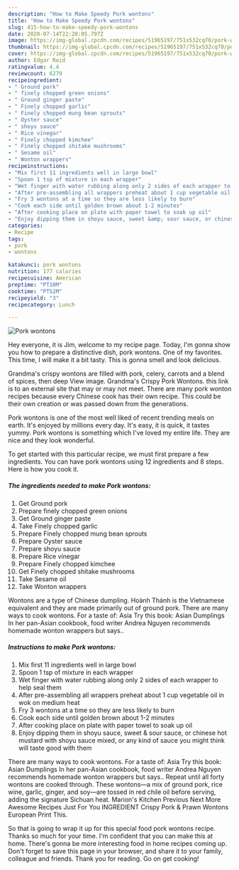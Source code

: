 ```yaml
---
description: "How to Make Speedy Pork wontons"
title: "How to Make Speedy Pork wontons"
slug: 415-how-to-make-speedy-pork-wontons
date: 2020-07-14T22:28:05.797Z
image: https://img-global.cpcdn.com/recipes/51965197/751x532cq70/pork-wontons-recipe-main-photo.jpg
thumbnail: https://img-global.cpcdn.com/recipes/51965197/751x532cq70/pork-wontons-recipe-main-photo.jpg
cover: https://img-global.cpcdn.com/recipes/51965197/751x532cq70/pork-wontons-recipe-main-photo.jpg
author: Edgar Reid
ratingvalue: 4.4
reviewcount: 6279
recipeingredient:
- " Ground pork"
- " finely chopped green onions"
- " Ground ginger paste"
- " Finely chopped garlic"
- " Finely chopped mung bean sprouts"
- " Oyster sauce"
- " shoyu sauce"
- " Rice vinegar"
- " Finely chopped kimchee"
- " Finely chopped shitake mushrooms"
- " Sesame oil"
- " Wonton wrappers"
recipeinstructions:
- "Mix first 11 ingredients well in large bowl"
- "Spoon 1 tsp of mixture in each wrapper"
- "Wet finger with water rubbing along only 2 sides of each wrapper to help seal them"
- "After pre-assembling all wrappers preheat about 1 cup vegetable oil in wok on medium heat"
- "Fry 3 wontons at a time so they are less likely to burn"
- "Cook each side until golden brown about 1-2 minutes"
- "After cooking place on plate with paper towel to soak up oil"
- "Enjoy dipping them in shoyu sauce, sweet &amp; sour sauce, or chinese hot mustard with shoyu sauce mixed, or any kind of sauce you might think will taste good with them"
categories:
- Recipe
tags:
- pork
- wontons

katakunci: pork wontons 
nutrition: 177 calories
recipecuisine: American
preptime: "PT10M"
cooktime: "PT52M"
recipeyield: "3"
recipecategory: Lunch

---
```



![Pork wontons](https://img-global.cpcdn.com/recipes/51965197/751x532cq70/pork-wontons-recipe-main-photo.jpg)

Hey everyone, it is Jim, welcome to my recipe page. Today, I'm gonna show you how to prepare a distinctive dish, pork wontons. One of my favorites. This time, I will make it a bit tasty. This is gonna smell and look delicious.

Grandma&#39;s crispy wontons are filled with pork, celery, carrots and a blend of spices, then deep View image. Grandma&#39;s Crispy Pork Wontons. this link is to an external site that may or may not meet. There are many pork wonton recipes because every Chinese cook has their own recipe. This could be their own creation or was passed down from the generations.

Pork wontons is one of the most well liked of recent trending meals on earth. It's enjoyed by millions every day. It's easy, it is quick, it tastes yummy. Pork wontons is something which I've loved my entire life. They are nice and they look wonderful.


To get started with this particular recipe, we must first prepare a few ingredients. You can have pork wontons using 12 ingredients and 8 steps. Here is how you cook it.

<!--inarticleads1-->

##### The ingredients needed to make Pork wontons:

1. Get  Ground pork
1. Prepare  finely chopped green onions
1. Get  Ground ginger paste
1. Take  Finely chopped garlic
1. Prepare  Finely chopped mung bean sprouts
1. Prepare  Oyster sauce
1. Prepare  shoyu sauce
1. Prepare  Rice vinegar
1. Prepare  Finely chopped kimchee
1. Get  Finely chopped shitake mushrooms
1. Take  Sesame oil
1. Take  Wonton wrappers


Wontons are a type of Chinese dumpling. Hoành Thánh is the Vietnamese equivalent and they are made primarily out of ground pork. There are many ways to cook wontons. For a taste of: Asia Try this book: Asian Dumplings In her pan-Asian cookbook, food writer Andrea Nguyen recommends homemade wonton wrappers but says.. 

<!--inarticleads2-->

##### Instructions to make Pork wontons:

1. Mix first 11 ingredients well in large bowl
1. Spoon 1 tsp of mixture in each wrapper
1. Wet finger with water rubbing along only 2 sides of each wrapper to help seal them
1. After pre-assembling all wrappers preheat about 1 cup vegetable oil in wok on medium heat
1. Fry 3 wontons at a time so they are less likely to burn
1. Cook each side until golden brown about 1-2 minutes
1. After cooking place on plate with paper towel to soak up oil
1. Enjoy dipping them in shoyu sauce, sweet &amp; sour sauce, or chinese hot mustard with shoyu sauce mixed, or any kind of sauce you might think will taste good with them


There are many ways to cook wontons. For a taste of: Asia Try this book: Asian Dumplings In her pan-Asian cookbook, food writer Andrea Nguyen recommends homemade wonton wrappers but says.. Repeat until all forty wontons are cooked through. These wontons—a mix of ground pork, rice wine, garlic, ginger, and soy—are tossed in red chile oil before serving, adding the signature Sichuan heat. Marion&#39;s Kitchen Previous Next More Awesome Recipes Just For You INGREDIENT Crispy Pork &amp; Prawn Wontons European Print This. 

So that is going to wrap it up for this special food pork wontons recipe. Thanks so much for your time. I'm confident that you can make this at home. There's gonna be more interesting food in home recipes coming up. Don't forget to save this page in your browser, and share it to your family, colleague and friends. Thank you for reading. Go on get cooking!
